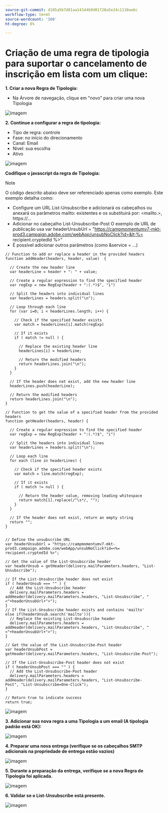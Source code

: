 ```yaml
---
source-git-commit: d105a5b7d81aa14144b9d01f28a5e24c1110ae6c
workflow-type: tm+mt
source-wordcount: '168'
ht-degree: 8%

---
```

# Criação de uma regra de tipologia para suportar o cancelamento de inscrição em lista com um clique:

**1. Criar a nova Regra de Tipologia:**

* Na Árvore de navegação, clique em &quot;novo&quot; para criar uma nova Tipologia

![imagem](/help/assets/CreatingTypologyRules1.png)

**2. Continue a configurar a regra de tipologia:**

* Tipo de regra: controle
* Fase: no início do direcionamento
* Canal: Email
* Nível: sua escolha
* Ativo


![imagem](/help/assets/CreatingTypologyRules2.png)


**Codifique o javascript da regra de Tipologia:**


>[!NOTE]
>
>O código descrito abaixo deve ser referenciado apenas como exemplo.
>Este exemplo detalha como:
>* Configure um URL List-Unsubscribe e adicionará os cabeçalhos ou anexará os parâmetros mailto: existentes e os substituirá por: &lt;mailto.>, https://...
>* Adicionar no cabeçalho List-Unsubscribe-Post
>O exemplo de URL de publicação usa var headerUnsubUrl = &quot;https://campmomentumv7-mkt-prod3.campaign.adobe.com/webApp/unsubNoClick?id=&lt;%= recipient.cryptedId %>&quot;
>* É possível adicionar outros parâmetros (como &amp;service = ...)
>


```
// Function to add or replace a header in the provided headers 
function addHeader(headers, header, value)  { 
    
  // Create the new header line 
  var headerLine = header + ": " + value; 
    
  // Create a regular expression to find the specified header 
  var regExp = new RegExp(header + ":(.*)$", "i") 
    
  // Split the headers into individual lines 
  var headerLines = headers.split("\n"); 
    
  // Loop through each line 
  for (var i=0; i < headerLines.length; i++) { 
      
    // Check if the specified header exists 
    var match = headerLines[i].match(regExp) 
      
    // If it exists 
    if ( match != null ) { 
        
      // Replace the existing header line 
      headerLines[i] = headerLine; 
        
      // Return the modified headers 
      return headerLines.join("\n"); 
    } 
  } 
    
  // If the header does not exist, add the new header line 
  headerLines.push(headerLine); 
    
  // Return the modified headers 
  return headerLines.join("\n"); 
} 
  
// Function to get the value of a specified header from the provided headers 
function getHeader(headers, header) { 
    
  // Create a regular expression to find the specified header 
  var regExp = new RegExp(header + ":(.*)$", "i") 
    
  // Split the headers into individual lines 
  var headerLines = headers.split("\n"); 
    
  // Loop each line 
  for each (line in headerLines) { 
      
    // Check if the specified header exists 
    var match = line.match(regExp); 
      
    // If it exists 
    if ( match != null ) { 
        
      // Return the header value, removing leading whitespace 
      return match[1].replace(/^\s*/, ""); 
    } 
  } 
    
  // If the header does not exist, return an empty string 
  return ""; 
} 
  
  
// Define the unsubscribe URL 
var headerUnsubUrl = "https://campmomentumv7-mkt-prod3.campaign.adobe.com/webApp/unsubNoClick?id=<%= recipient.cryptedId %>"; 
  
// Get the value of the List-Unsubscribe header 
var headerUnsub = getHeader(delivery.mailParameters.headers, "List-Unsubscribe"); 
  
// If the List-Unsubscribe header does not exist 
if ( headerUnsub === "" ) { 
  // Add the List-Unsubscribe header 
  delivery.mailParameters.headers = addHeader(delivery.mailParameters.headers, "List-Unsubscribe", "<"+headerUnsubUrl+">"); 
} 
// If the List-Unsubscribe header exists and contains 'mailto' 
else if(headerUnsub.search('mailto')){ 
  // Replace the existing List-Unsubscribe header 
  delivery.mailParameters.headers = addHeader(delivery.mailParameters.headers, "List-Unsubscribe", "<"+headerUnsubUrl+">"); 
} 
  
// Get the value of the List-Unsubscribe-Post header 
var headerUnsubPost = getHeader(delivery.mailParameters.headers, "List-Unsubscribe-Post"); 
  
// If the List-Unsubscribe-Post header does not exist 
if ( headerUnsubPost === "" ) { 
  // Add the List-Unsubscribe-Post header 
  delivery.mailParameters.headers = addHeader(delivery.mailParameters.headers, "List-Unsubscribe-Post", "List-Unsubscribe=One-Click"); 
} 
  
// Return true to indicate success 
return true; 
```


![imagem](/help/assets/CreatingTypologyRules3.png)

**3. Adicionar sua nova regra a uma Tipologia a um email (A tipologia padrão está OK):**

![imagem](/help/assets/CreatingTypologyRules4.png)

**4. Preparar uma nova entrega (verifique se os cabeçalhos SMTP adicionais na propriedade de entrega estão vazios)**

![imagem](/help/assets/CreatingTypologyRules5.png)

**5. Durante a preparação da entrega, verifique se a nova Regra de Tipologia foi aplicada.**

![imagem](/help/assets/CreatingTypologyRules6.png)



**6. Validar se o List-Unsubscribe está presente.**

![imagem](/help/assets/CreatingTypologyRules7.png)
